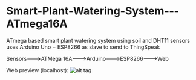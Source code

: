 # Smart-Plant-Watering-System---ATmega16A
ATmega based smart plant watering system using soil and DHT11 sensors
uses Arduino Uno + ESP8266 as slave to send to ThingSpeak

Sensors--->ATMega 16A--->Arduino--->ESP8266--->Web

Web preview (localhost):
![alt tag](https://app.box.com/representation/file_version_126070351742/image_2048/1.png)
